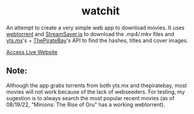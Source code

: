 <h1 align="center"> watchit </h1>

An attempt to create a very simple web app to download movies. It uses [webtorrent](https://github.com/webtorrent/webtorrent/) and [StreamSaver.js](https://github.com/jimmywarting/StreamSaver.js) to download the .mp4/.mkv files and [yts.mx](https://yts.mx/)'s + [ThePirateBay](https://thepiratebay.org/index.html)'s API to find the hashes, titles and cover images.

[Access Live Website](https://euromoon.github.io/watchit)
## Note:
Although the app grabs torrents from both yts.mx and thepiratebay, most movies will not work because of the lack of webseeders. For testing, my sugestion is to always search the most popular recent movies (as of 08/19/22, "Minions: The Rise of Gru" has a working webtorrent).
